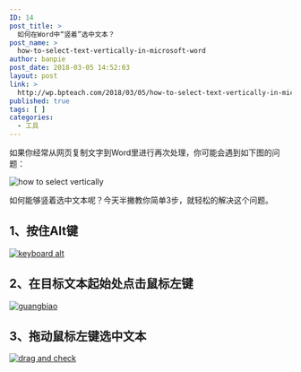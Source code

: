 ```yaml
---
ID: 14
post_title: >
  如何在Word中“竖着”选中文本？
post_name: >
  how-to-select-text-vertically-in-microsoft-word
author: banpie
post_date: 2018-03-05 14:52:03
layout: post
link: >
  http://wp.bpteach.com/2018/03/05/how-to-select-text-vertically-in-microsoft-word/
published: true
tags: [ ]
categories:
  - 工具
---
```

如果你经常从网页复制文字到Word里进行再次处理，你可能会遇到如下图的问题：

![how to select vertically][1]

如何能够竖着选中文本呢？今天半撇教你简单3步，就轻松的解决这个问题。

## 1、按住Alt键

[![keyboard alt][2]][2]

## 2、在目标文本起始处点击鼠标左键

[![guangbiao][3]][3]

## 3、拖动鼠标左键选中文本

[![drag and check][4]][4]

 [1]: http://7arnhx.com1.z0.glb.clouddn.com/wp-content/uploads/2013/12/how-to-select-vertically.jpg
 [2]: http://7arnhx.com1.z0.glb.clouddn.com/wp-content/uploads/2013/12/winkeyboard-leftside.gif
 [3]: http://7arnhx.com1.z0.glb.clouddn.com/wp-content/uploads/2013/12/guangbiao.jpg
 [4]: http://7arnhx.com1.z0.glb.clouddn.com/wp-content/uploads/2013/12/drag-and-check.jpg